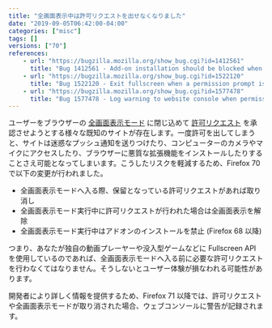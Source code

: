 ```yaml
---
title: "全画面表示中は許可リクエストを出せなくなりました"
date: "2019-09-05T06:42:00-04:00"
categories: ["misc"]
tags: []
versions: ["70"]
references:
    - url: "https://bugzilla.mozilla.org/show_bug.cgi?id=1412561"
      title: "Bug 1412561 - Add-on installation should be blocked when in full-screen mode"
    - url: "https://bugzilla.mozilla.org/show_bug.cgi?id=1522120"
      title: "Bug 1522120 - Exit fullscreen when a permission prompt is shown to the user"
    - url: "https://bugzilla.mozilla.org/show_bug.cgi?id=1577478"
      title: "Bug 1577478 - Log warning to website console when permission prompt / full-screen is cancelled"
---
```

ユーザーをブラウザーの [全画面表示モード](https://developer.mozilla.org/docs/Web/API/Fullscreen_API) に閉じ込めて [許可リクエスト](https://developer.mozilla.org/docs/Web/API/Permissions_API) を承認させようとする様々な既知のサイトが存在します。一度許可を出してしまうと、サイトは迷惑なプッシュ通知を送りつけたり、コンピューターのカメラやマイクにアクセスしたり、ブラウザーに悪質な拡張機能をインストールしたりすることさえ可能となってしまいます。こうしたリスクを軽減するため、Firefox 70 で以下の変更が行われました。

* 全画面表示モードへ入る際、保留となっている許可リクエストがあれば取り消し
* 全画面表示モード実行中に許可リクエストが行われた場合は全画面表示を解除
* 全画面表示モード実行中はアドオンのインストールを禁止 (Firefox 68 以降)

つまり、あなたが独自の動画プレーヤーや没入型ゲームなどに Fullscreen API を使用しているのであれば、全画面表示モードへ入る前に必要な許可リクエストを行わなくてはなりません。そうしないとユーザー体験が損なわれる可能性があります。

開発者により詳しく情報を提供するため、Firefox 71 以降では、許可リクエストや全画面表示モードが取り消された場合、ウェブコンソールに警告が記録されます。
